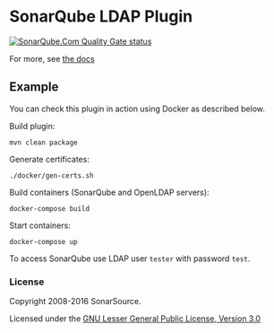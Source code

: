 SonarQube LDAP Plugin
=====================
[![SonarQube.Com Quality Gate status](https://sonarqube.com/api/badges/gate?key=org.sonarsource.ldap%3Asonar-ldap-plugin)](https://sonarqube.com/overview?id=org.sonarsource.ldap%3Asonar-ldap-plugin)

For more, see [the docs](http://docs.sonarqube.org/display/PLUG/LDAP+Plugin)


## Example

You can check this plugin in action using Docker as described below.

Build plugin:

    mvn clean package

Generate certificates:

    ./docker/gen-certs.sh

Build containers (SonarQube and OpenLDAP servers):

    docker-compose build

Start containers:

    docker-compose up

To access SonarQube use LDAP user `tester` with password `test`.

### License

Copyright 2008-2016 SonarSource.

Licensed under the [GNU Lesser General Public License, Version 3.0](http://www.gnu.org/licenses/lgpl.txt)